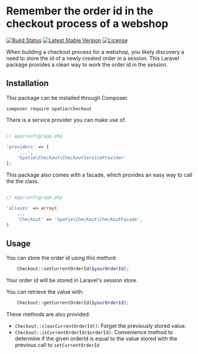 # Remember the order id in the checkout process of a webshop

[![Build Status](https://secure.travis-ci.org/spatie/checkout.png)](http://travis-ci.org/spatie/checkout)
[![Latest Stable Version](https://poser.pugx.org/spatie/checkout/version.png)](https://packagist.org/packages/spatie/checkout)
[![License](https://poser.pugx.org/spatie/checkout/license.png)](https://packagist.org/packages/spatie/checkout)

When building a checkout process for a webshop, you likely discovery a need to store the id of a newly created order in a session.
This Laravel package provides a clean way to work the order id in the session.


## Installation

This package can be installed through Composer.

```
composer require spatie/checkout
```

There is a service provider you can make use of.

```php

// app/config/app.php

'providers' => [
    '...',
    'Spatie\Checkout\CheckoutServiceProvider'
];
```

This package also comes with a facade, which provides an easy way to call the the class.


```php

// app/config/app.php

'aliases' => array(
	...
	'Checkout' => 'Spatie\Checkout\CheckoutFacade',
)
```

## Usage

You can store the order id using this method:

```php
    Checkout::setCurrentOrderId($yourOrderId);
```

Your order id will be stored in Laravel's session store.

You can retrieve the value with:

```php
    Checkout::getCurrentOrderId($yourOrderId);
```

These methods are also provided:

* `Checkout::clearCurrentOrderId()`: Forget the previously stored value.
* `Checkout::isCurrentOrderId($orderId)`: Convenience method to determine if the given orderId is equal to the value stored with the previous call to `setCurrentOrderId`


